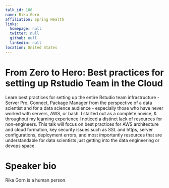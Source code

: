 ```yaml
---
talk_id: 186
name: Rika Gorn
affiliation: Spring Health
links:
  homepage: null
  twitter: null
  github: null
  linkedin: null
location: United States
---
```


# From Zero to Hero: Best practices for setting up Rstudio Team in the Cloud

Learn best practices for setting up the entire Rstudio team infrastructure - Server Pro, Connect, Package Manager from the perspective of a data scientist and for a data science audience - especially those who have never worked with servers, AWS, or bash. I started out as a complete novice, & throughout my learning experience I noticed a distinct lack of resources for non-engineers. This talk will focus on best practices for AWS architecture and cloud formation, key security issues such as SSL and https, server configurations, deployment errors, and most importantly resources that are understandable for data scientists just getting into the data engineering or devops space.

# Speaker bio

Rika Gorn is a human person.
